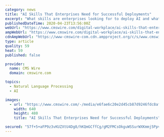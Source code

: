 ```yaml
---
category: news
title: "AI Skills That Enterprises Need for Successful Deployments"
excerpt: "What skills are enterprises looking for to deploy AI and what skills are lacking. Earlier this year, tech talent marketplace Hired published its annual State of Software Engineers report, which analyzes in-demand coding languages and engineers ... expertise based on their specific major, translate to the industry-wide issue of business siloing ..."
publishedDateTime: 2020-04-23T13:56:00Z
webUrl: "https://www.cmswire.com/digital-workplace/ai-skills-that-enterprises-need-for-successful-deployments/"
ampWebUrl: "https://www.cmswire.com/digital-workplace/ai-skills-that-enterprises-need-for-successful-deployments/amp/"
cdnAmpWebUrl: "https://www-cmswire-com.cdn.ampproject.org/c/s/www.cmswire.com/digital-workplace/ai-skills-that-enterprises-need-for-successful-deployments/amp/"
type: article
quality: 59
heat: 59
published: false

provider:
  name: CMS Wire
  domain: cmswire.com

topics:
  - Natural Language Processing
  - AI

images:
  - url: "https://www.cmswire.com/-/media/e6fae6c20e2d45cb87d9246fdc8afba3.ashx?mw=1024"
    width: 640
    height: 480
    title: "AI Skills That Enterprises Need for Successful Deployments"

secured: "57f+5+aFP9z3vKUZXtU4Dg8/hKQmGCffCg/gM2FMCsOkguWSSurWXKmmj5PpvmnyqAOcn636F99HAYAo7Mp7VUdeigusvp0Sz4HPhGhhxRJhWAIRR84rIO2VsgB9L+QIZHSojry6o42tUZ82KEAJ1PPC/LMYj5n/JVTBx+7OuNQegpFD6bIjZr9InFngpsYTKSU8lEyjOF40WuXH3NFuLsNFtZnmink5v5DMFfySGVx0zB8YbnpII5I1ypiyKkEGoPrJbrNlfojxjRsDl91gNgm+5Th6Gu81WcRfEYgSlGf55SXe6zVEtz5xqM5Tswhi;a0nN8xnwXkebiHwYQmH3YQ=="
---
```


